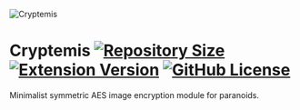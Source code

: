![Cryptemis](images/cryptemis.png)
# Cryptemis [![Repository Size](https://img.shields.io/github/repo-size/0x01h/cryptemis)](https://pypi.python.org/pypi/ansicolortags/) [![Extension Version](https://img.shields.io/github/manifest-json/v/0x01h/bademsavar?style=flat-square)](https://pypi.python.org/pypi/ansicolortags/) [![GitHub License](https://img.shields.io/github/license/0x01h/bademsavar?style=flat-square)](https://pypi.python.org/pypi/ansicolortags/)
Minimalist symmetric AES image encryption module for paranoids.
